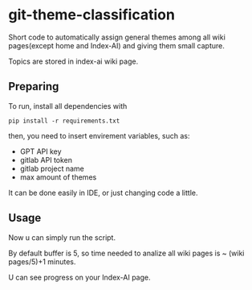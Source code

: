 # git-theme-classification

Short code to automatically assign general themes among all wiki pages(except home and Index-AI) and giving them small capture.

Topics are stored in index-ai wiki page.

## Preparing
To run, install all dependencies with

` pip install -r requirements.txt `

then, you need to insert envirement variables, such as:

- GPT API key
- gitlab API token
- gitlab project name
- max amount of themes

It can be done easily in IDE, or just changing code a little.

## Usage

Now u can simply run the script.

By default buffer is 5, so time needed to analize all wiki pages is ~ (wiki pages/5)+1 minutes.

U can see progress on your Index-AI page.
